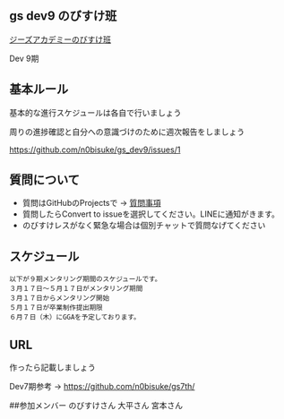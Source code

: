 ## gs dev9 のびすけ班

[ジーズアカデミーのびすけ班](https://www.facebook.com/groups/982088488590849/)

Dev 9期

## 基本ルール

基本的な進行スケジュールは各自で行いましょう

周りの進捗確認と自分への意識づけのために週次報告をしましょう

https://github.com/n0bisuke/gs_dev9/issues/1

## 質問について

* 質問はGitHubのProjectsで -> [質問事項](https://github.com/n0bisuke/gs_dev9/projects/1)
* 質問したらConvert to issueを選択してください。LINEに通知がきます。
* のびすけレスがなく緊急な場合は個別チャットで質問なげてください

## スケジュール

```
以下が９期メンタリング期間のスケジュールです。
３月１７日〜５月１７日がメンタリング期間
３月１７日からメンタリング開始
５月１７日が卒業制作提出期限
６月７日（木）にGGAを予定しております。
```

## URL

作ったら記載しましょう

Dev7期参考 -> https://github.com/n0bisuke/gs7th/

##参加メンバー
のびすけさん
大平さん
宮本さん

